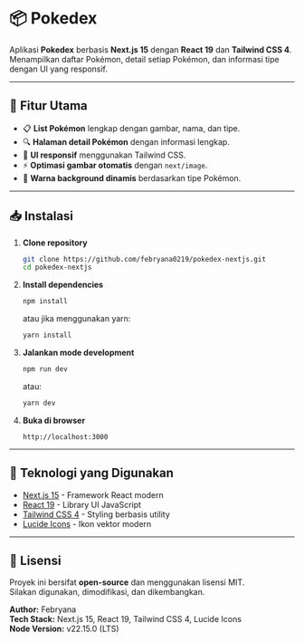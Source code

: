 # 📦 Pokedex

Aplikasi **Pokedex** berbasis **Next.js 15** dengan **React 19** dan **Tailwind CSS 4**.  
Menampilkan daftar Pokémon, detail setiap Pokémon, dan informasi tipe dengan UI yang responsif.

---

## 🚀 Fitur Utama
- 📋 **List Pokémon** lengkap dengan gambar, nama, dan tipe.
- 🔍 **Halaman detail Pokémon** dengan informasi lengkap.
- 🎨 **UI responsif** menggunakan Tailwind CSS.
- ⚡ **Optimasi gambar otomatis** dengan `next/image`.
- 🌈 **Warna background dinamis** berdasarkan tipe Pokémon.

---

## 📥 Instalasi

1. **Clone repository**
   ```bash
   git clone https://github.com/febryana0219/pokedex-nextjs.git
   cd pokedex-nextjs
   ```

2. **Install dependencies**
   ```bash
   npm install
   ```
   atau jika menggunakan yarn:
   ```bash
   yarn install
   ```

3. **Jalankan mode development**
   ```bash
   npm run dev
   ```
   atau:
   ```bash
   yarn dev
   ```

4. **Buka di browser**
   ```
   http://localhost:3000
   ```

---

## 🎨 Teknologi yang Digunakan
- [Next.js 15](https://nextjs.org/) - Framework React modern
- [React 19](https://react.dev/) - Library UI JavaScript
- [Tailwind CSS 4](https://tailwindcss.com/) - Styling berbasis utility
- [Lucide Icons](https://lucide.dev/) - Ikon vektor modern

---

## 📜 Lisensi
Proyek ini bersifat **open-source** dan menggunakan lisensi MIT.  
Silakan digunakan, dimodifikasi, dan dikembangkan.

**Author:** Febryana  
**Tech Stack:** Next.js 15, React 19, Tailwind CSS 4, Lucide Icons   
**Node Version:** v22.15.0 (LTS)
